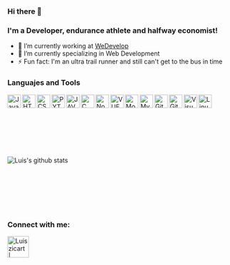 ### Hi there 👋

### I'm a Developer, endurance athlete and halfway economist!

- 🔭 I’m currently working at [WeDevelop](https://wedevelop.me/)
- 🌱 I’m currently specializing in Web Development
- ⚡ Fun fact: I'm an ultra trail runner and still can't get to the bus in time

### Languajes and Tools

<img align="left" alt="JavaScript" width="30px" src="https://img.icons8.com/color/48/000000/javascript.png"/>
<img align="left" alt="HTML5" width="30px" src="https://img.icons8.com/color/48/000000/html-5.png"/>
<img align="left" alt="CSS3" width="30px" src="https://img.icons8.com/color/48/000000/css3.png"/>
<img align="left" alt="PYTHON" width="30px" src="https://img.icons8.com/color/48/000000/python.png"/>
<img align="left" alt="JAVA" width="30px" src="https://img.icons8.com/color/48/000000/java-coffee-cup-logo.png"/>
<img align="left" alt="C" width="30px" src="https://img.icons8.com/color/48/000000/c-programming.png"/>
<img align="left" alt="Node.Js" width="30px" src="https://img.icons8.com/color/48/000000/nodejs.png"/>
<img align="left" alt="VUE.JS" width="30px" src="https://img.icons8.com/color/48/000000/vue-js.png"/>
<img align="left" alt="MongoDB" width="30px" src="https://img.icons8.com/color/48/000000/mongodb.png"/>
<img align="left" alt="MySQL" width="30px" src="https://img.icons8.com/color/48/000000/mysql.png"/>
<img align="left" alt="Git" width="30px" src="https://img.icons8.com/color/48/000000/git.png"/>
<img align="left" alt="GitHub" width="30px" src="https://img.icons8.com/color/48/000000/github.png"/>
<img align="left" alt="Visual Studio Code" width="30px" src="https://img.icons8.com/color/48/000000/visual-studio-code-2019.png"/>
<img align="left" alt="Linux" width="30px" src="https://img.icons8.com/color/48/000000/linux.png"/>

<br/> <br/> <br/> <br/>
## <br/>

![Luis's github stats](https://github-readme-stats.vercel.app/api?username=Luiszicart&show_icons=true&theme=synthwave)

<br/> <br/>
## <br/>

### Connect with me:
[<img align="left" alt="Luiszicart | LinkedIn" width="48px" src="https://img.icons8.com/color/48/000000/linkedin.png"/>][linkedin]

[linkedin]:https://www.linkedin.com/in/luis-andrés-zapata-icart-a005691b4
